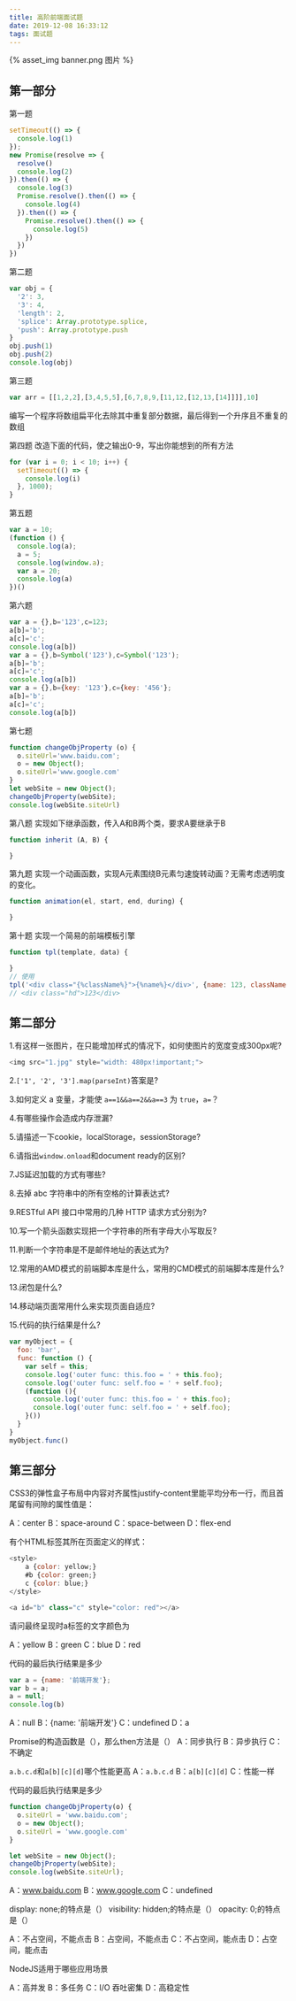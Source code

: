 ```yaml
---
title: 高阶前端面试题
date: 2019-12-08 16:33:12
tags: 面试题
---
```

{% asset_img banner.png 图片 %}

<!-- more -->

## 第一部分

第一题
```js
setTimeout(() => {
  console.log(1)
});
new Promise(resolve => {
  resolve()
  console.log(2)
}).then(() => {
  console.log(3)
  Promise.resolve().then(() => {
    console.log(4)
  }).then(() => {
    Promise.resolve().then(() => {
      console.log(5)
    })
  })
})
```
第二题
```js
var obj = {
  '2': 3,
  '3': 4,
  'length': 2,
  'splice': Array.prototype.splice,
  'push': Array.prototype.push
}
obj.push(1)
obj.push(2)
console.log(obj)
```
第三题
```js
var arr = [[1,2,2],[3,4,5,5],[6,7,8,9,[11,12,[12,13,[14]]]],10]
```
编写一个程序将数组扁平化去除其中重复部分数据，最后得到一个升序且不重复的数组

第四题
改造下面的代码，使之输出0-9，写出你能想到的所有方法
```js
for (var i = 0; i < 10; i++) {
  setTimeout(() => {
    console.log(i)
  }, 1000);
}
```
第五题
```js
var a = 10;
(function () {
  console.log(a);
  a = 5;
  console.log(window.a);
  var a = 20;
  console.log(a)
})()
```
第六题
```js
var a = {},b='123',c=123;
a[b]='b';
a[c]='c';
console.log(a[b])
var a = {},b=Symbol('123'),c=Symbol('123');
a[b]='b';
a[c]='c';
console.log(a[b])
var a = {},b={key: '123'},c={key: '456'};
a[b]='b';
a[c]='c';
console.log(a[b])
```
第七题
```js
function changeObjProperty (o) {
  o.siteUrl='www.baidu.com';
  o = new Object();
  o.siteUrl='www.google.com'
}
let webSite = new Object();
changeObjProperty(webSite);
console.log(webSite.siteUrl)
```
第八题
实现如下继承函数，传入A和B两个类，要求A要继承于B
```js
function inherit (A, B) {

}
```
第九题
实现一个动画函数，实现A元素围绕B元素匀速旋转动画？无需考虑透明度的变化。
```js
function animation(el, start, end, during) {

}
```
第十题
实现一个简易的前端模板引擎
```js
function tpl(template, data) {

}
// 使用
tpl('<div class="{%className%}">{%name%}</div>', {name: 123, className: 'hd'})
// <div class="hd">123</div>
```
## 第二部分

1.有这样一张图片，在只能增加样式的情况下，如何使图片的宽度变成300px呢?
```js
<img src="1.jpg" style="width: 480px!important;">
```
2.`['1', '2', '3'].map(parseInt)`答案是?

3.如何定义 a 变量，才能使 `a==1&&a==2&&a==3` 为 `true`，`a=`？

4.有哪些操作会造成内存泄漏?

5.请描述一下cookie，localStorage，sessionStorage?

6.请指出`window.onload`和document ready的区别?

7.JS延迟加载的方式有哪些?

8.去掉 abc 字符串中的所有空格的计算表达式?

9.RESTful API 接口中常用的几种 HTTP 请求方式分别为?

10.写一个箭头函数实现把一个字符串的所有字母大小写取反?

11.判断一个字符串是不是邮件地址的表达式为?

12.常用的AMD模式的前端脚本库是什么，常用的CMD模式的前端脚本库是什么?

13.闭包是什么?

14.移动端页面常用什么来实现页面自适应?

15.代码的执行结果是什么?
```js
var myObject = {
  foo: 'bar',
  func: function () {
    var self = this;
    console.log('outer func: this.foo = ' + this.foo);
    console.log('outer func: self.foo = ' + self.foo);
    (function (){
      console.log('outer func: this.foo = ' + this.foo);
      console.log('outer func: self.foo = ' + self.foo);
    }())
  }
}
myObject.func()
```
## 第三部分

CSS3的弹性盒子布局中内容对齐属性justify-content里能平均分布一行，而且首尾留有间隙的属性值是：

A：center
B：space-around
C：space-between
D：flex-end



有个HTML标签其所在页面定义的样式：
```js
<style>
    a {color: yellow;}
    #b {color: green;}
    c {color: blue;}
</style>

<a id="b" class="c" style="color: red"></a>
```
请问最终呈现时a标签的文字颜色为

A：yellow
B：green
C：blue
D：red



代码的最后执行结果是多少
```js
var a = {name: '前端开发'};
var b = a;
a = null;
console.log(b)
```
A：null
B：{name: '前端开发'}
C：undefined
D：a



Promise的构造函数是（），那么then方法是（）
A：同步执行
B：异步执行
C：不确定



`a.b.c.d`和`a[b][c][d]`哪个性能更高
A：`a.b.c.d`
B：`a[b][c][d]`
C：性能一样



代码的最后执行结果是多少
```js
function changeObjProperty(o) {
  o.siteUrl = 'www.baidu.com';
  o = new Object();
  o.siteUrl = 'www.google.com'
}

let webSite = new Object();
changeObjProperty(webSite);
console.log(webSite.siteUrl);
```
A：www.baidu.com
B：www.google.com
C：undefined



display: none;的特点是（）
visibility: hidden;的特点是（）
opacity: 0;的特点是（）

A：不占空间，不能点击
B：占空间，不能点击
C：不占空间，能点击
D：占空间，能点击



NodeJS适用于哪些应用场景

A：高并发
B：多任务
C：I/O 吞吐密集
D：高稳定性
